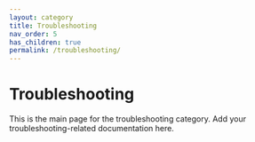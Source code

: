 ```yaml
---
layout: category
title: Troubleshooting
nav_order: 5
has_children: true
permalink: /troubleshooting/
---
```


# Troubleshooting

This is the main page for the troubleshooting category. Add your troubleshooting-related documentation here.

